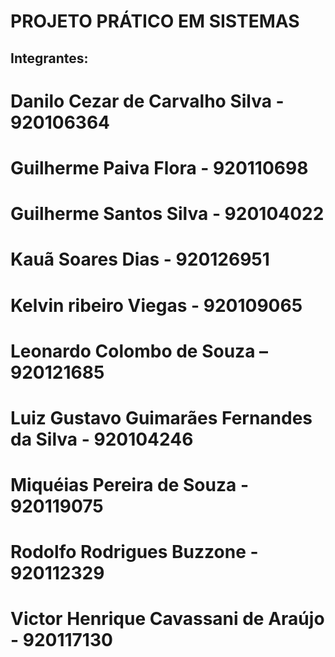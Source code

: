 # PROJETO PRÁTICO EM SISTEMAS

## Integrantes: 

# Danilo Cezar de Carvalho Silva - 920106364
# Guilherme Paiva Flora - 920110698
# Guilherme Santos Silva - 920104022
# Kauã Soares Dias - 920126951
# Kelvin ribeiro Viegas - 920109065
# Leonardo Colombo de Souza – 920121685
# Luiz Gustavo Guimarães Fernandes da Silva - 920104246
# Miquéias Pereira de Souza - 920119075
# Rodolfo Rodrigues Buzzone - 920112329
# Victor Henrique Cavassani de Araújo - 920117130
